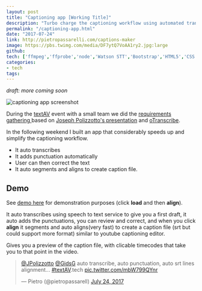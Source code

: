 ```yaml
---
layout: post
title: "Captioning app [Working Title]"
description: "Turbo charge the captioning workflow using automated transcription, punctuation, alignement and segmentation."
permalink: "/captioning-app.html"
date: "2017-07-24"
link: http://pietropassarelli.com/captions-maker
image: https://pbs.twimg.com/media/DF7ytQ7VoAA1ry2.jpg:large
github: 
tech: ['ffmpeg','ffprobe','node','Watson STT','Bootstrap','HTML5','CSS',  'Git', 'Javascript', 'aeneas']
categories:
- tech
tags:
---
```


<!-- TODO move from  -->

_draft: more coming soon_

![captioning app screenshot](https://pbs.twimg.com/media/DF7ytQ7VoAA1ry2.jpg:large)


During the [textAV](http://pietropassarelli.com/textAV.html) event with a small team we did the [requirements gathering ](https://pietropassarelli.gitbooks.io/textav/content/unconference-projects/captioning-workflow-system.html) based on [Joseph Polizzotto's presentation](https://pietropassarelli.gitbooks.io/textav/content/remote-presentations/captioning-workflow.html) and [oTranscribe](https://github.com/oTranscribe/oTranscribe).

In the following weekend I built an app that considerably speeds up and simplify the captioning workflow. 

- It auto transcribes
- It adds punctuation automatically
- User can then correct the text
- It auto segments and aligns to create caption file.


## Demo 

See [demo here](http://pietropassarelli.com/captions-maker) for demonstration purposes (click **load** and then **align**). 

It auto transcribes using speech to text service to give you a first draft, it auto adds the punctuations, you can review and correct, and when you click **align** it segments and auto  aligns(very fast) to create a caption file (srt but could support more format) similar to youtube captioning editor. 

Gives you a preview of the caption file, with clicable timecodes that take you to that point in the video.


<blockquote class="twitter-tweet" data-lang="en"><p lang="en" dir="ltr"><a href="https://twitter.com/JPolizzotto">@JPolizzotto</a> <a href="https://twitter.com/GidsG">@GidsG</a> auto transcribe, auto punctuation, auto srt lines alignment... <a href="https://twitter.com/hashtag/textAV?src=hash">#textAV</a>.tech <a href="https://t.co/mbW799QYnr">pic.twitter.com/mbW799QYnr</a></p>&mdash; Pietro (@pietropassarell) <a href="https://twitter.com/pietropassarell/status/889321437504385024">July 24, 2017</a></blockquote>
<script async src="//platform.twitter.com/widgets.js" charset="utf-8"></script>